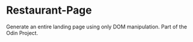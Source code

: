 # Restaurant-Page
Generate an entire landing page using only DOM manipulation. Part of the Odin Project. 



